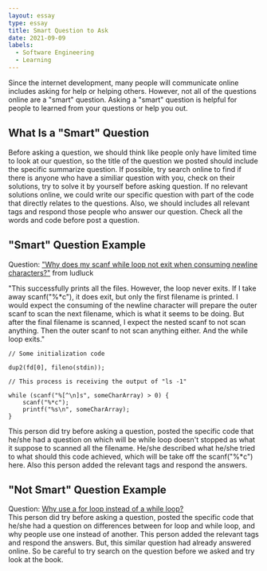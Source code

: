 ```yaml
---
layout: essay
type: essay
title: Smart Question to Ask
date: 2021-09-09
labels:
  - Software Engineering
  - Learning
---
```


Since the internet development, many people will communicate online includes asking for help or helping others. However, not all of the questions online are a "smart" question. Asking a "smart" question is helpful for people to learned from your questions or help you out. 
## What Is a "Smart" Question
Before asking a question, we should think like people only have limited time to look at our question, so the title of the question we posted should include the specific summarize question. If possible, try search online to find if there is anyone who have a similiar question with you, check on their solutions, try to solve it by yourself before asking question. If no relevant solutions online, we could write our specific question with part of the code that directly relates to the questions. Also, we should includes all relevant tags and respond those people who answer our question. Check all the words and code before post a question. 

## "Smart" Question Example
  Question: ["Why does my scanf while loop not exit when consuming newline characters?"](https://stackoverflow.com/questions/36105160/why-does-my-scanf-while-loop-not-exit-when-consuming-newline-characters) from ludluck <br/>

"This successfully prints all the files. However, the loop never exits. If I take away scanf("%*c"), it does exit, but only the first filename is printed. I would expect the consuming of the newline character will prepare the outer scanf to scan the next filename, which is what it seems to be doing. But after the final filename is scanned, I expect the nested scanf to not scan anything. Then the outer scanf to not scan anything either. And the while loop exits." <br/>
```
// Some initialization code

dup2(fd[0], fileno(stdin));

// This process is receiving the output of "ls -1"

while (scanf("%[^\n]s", someCharArray) > 0) {
    scanf("%*c");
    printf("%s\n", someCharArray);
}
```

This person did try before asking a question, posted the specific code that he/she had a question on which will be while loop doesn't stopped as what it suppose to scanned all the filename. He/she described what he/she tried to what should this code achieved, which will be take off the scanf("%*c") here. Also this person added the relevant tags and respond the answers. <br/>

## "Not Smart" Question Example
  Question: [Why use a for loop instead of a while loop?](https://stackoverflow.com/questions/3875114/why-use-a-for-loop-instead-of-a-while-loop) <br/>
This person did try before asking a question, posted the specific code that he/she had a question on differences between for loop and while loop, and why people use one instead of another. This person added the relevant tags and respond the answers. But, this similar question had already answered online. So be careful to try search on the question before we asked and try look at the book.
